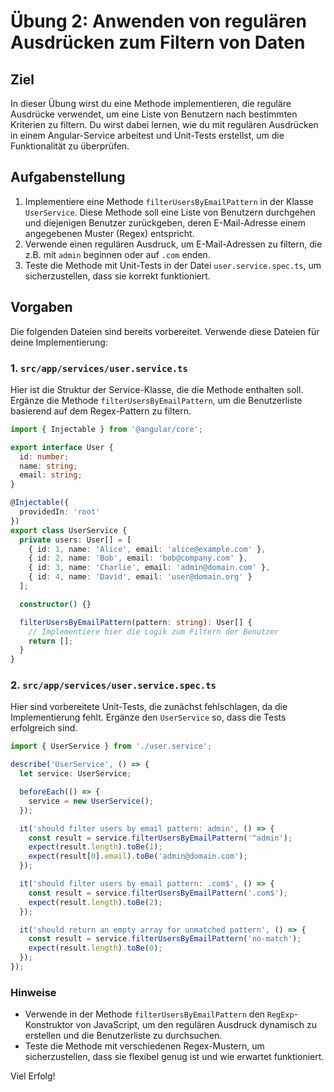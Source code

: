 
# Übung 2: Anwenden von regulären Ausdrücken zum Filtern von Daten

## Ziel
In dieser Übung wirst du eine Methode implementieren, die reguläre Ausdrücke verwendet, um eine Liste von Benutzern nach bestimmten Kriterien zu filtern. Du wirst dabei lernen, wie du mit regulären Ausdrücken in einem Angular-Service arbeitest und Unit-Tests erstellst, um die Funktionalität zu überprüfen.

## Aufgabenstellung
1. Implementiere eine Methode `filterUsersByEmailPattern` in der Klasse `UserService`. Diese Methode soll eine Liste von Benutzern durchgehen und diejenigen Benutzer zurückgeben, deren E-Mail-Adresse einem angegebenen Muster (Regex) entspricht.
2. Verwende einen regulären Ausdruck, um E-Mail-Adressen zu filtern, die z.B. mit `admin` beginnen oder auf `.com` enden.
3. Teste die Methode mit Unit-Tests in der Datei `user.service.spec.ts`, um sicherzustellen, dass sie korrekt funktioniert.

## Vorgaben
Die folgenden Dateien sind bereits vorbereitet. Verwende diese Dateien für deine Implementierung:

### 1. `src/app/services/user.service.ts`

Hier ist die Struktur der Service-Klasse, die die Methode enthalten soll. Ergänze die Methode `filterUsersByEmailPattern`, um die Benutzerliste basierend auf dem Regex-Pattern zu filtern.

```typescript
import { Injectable } from '@angular/core';

export interface User {
  id: number;
  name: string;
  email: string;
}

@Injectable({
  providedIn: 'root'
})
export class UserService {
  private users: User[] = [
    { id: 1, name: 'Alice', email: 'alice@example.com' },
    { id: 2, name: 'Bob', email: 'bob@company.com' },
    { id: 3, name: 'Charlie', email: 'admin@domain.com' },
    { id: 4, name: 'David', email: 'user@domain.org' }
  ];

  constructor() {}

  filterUsersByEmailPattern(pattern: string): User[] {
    // Implementiere hier die Logik zum Filtern der Benutzer
    return [];
  }
}
```

### 2. `src/app/services/user.service.spec.ts`

Hier sind vorbereitete Unit-Tests, die zunächst fehlschlagen, da die Implementierung fehlt. Ergänze den `UserService` so, dass die Tests erfolgreich sind.

```typescript
import { UserService } from './user.service';

describe('UserService', () => {
  let service: UserService;

  beforeEach(() => {
    service = new UserService();
  });

  it('should filter users by email pattern: admin', () => {
    const result = service.filterUsersByEmailPattern('^admin');
    expect(result.length).toBe(1);
    expect(result[0].email).toBe('admin@domain.com');
  });

  it('should filter users by email pattern: .com$', () => {
    const result = service.filterUsersByEmailPattern('.com$');
    expect(result.length).toBe(2);
  });

  it('should return an empty array for unmatched pattern', () => {
    const result = service.filterUsersByEmailPattern('no-match');
    expect(result.length).toBe(0);
  });
});
```

### Hinweise
- Verwende in der Methode `filterUsersByEmailPattern` den `RegExp`-Konstruktor von JavaScript, um den regulären Ausdruck dynamisch zu erstellen und die Benutzerliste zu durchsuchen.
- Teste die Methode mit verschiedenen Regex-Mustern, um sicherzustellen, dass sie flexibel genug ist und wie erwartet funktioniert.

Viel Erfolg!